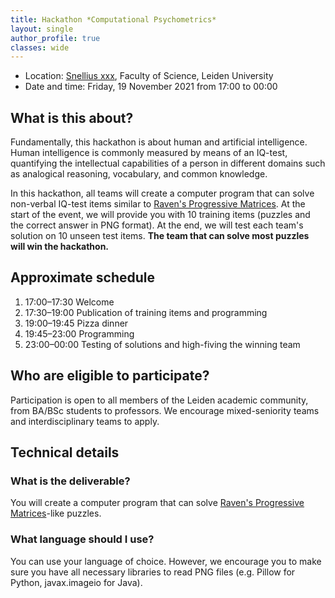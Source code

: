 ```yaml
---
title: Hackathon *Computational Psychometrics*
layout: single
author_profile: true
classes: wide
---
```


- Location: [Snellius xxx](https://goo.gl/maps/2R1QxpEoGojjvriu7), Faculty of Science, Leiden University
- Date and time: Friday, 19 November 2021 from 17:00 to 00:00

## What is this about?
Fundamentally, this hackathon is about human and artificial intelligence. Human intelligence is commonly measured by means of an IQ-test, quantifying the intellectual capabilities of a person in different domains such as analogical reasoning, vocabulary, and common knowledge. 

In this hackathon, all teams will create a computer program that can solve non-verbal IQ-test items similar to [Raven's Progressive Matrices](https://en.wikipedia.org/wiki/Raven%27s_Progressive_Matrices). At the start of the event, we will provide you with 10 training items (puzzles and the correct answer in PNG format). At the end, we will test each team's solution on 10 unseen test items. **The team that can solve most puzzles will win the hackathon.**

## Approximate schedule
1. 17:00–17:30 Welcome
2. 17:30–19:00 Publication of training items and programming
3. 19:00–19:45 Pizza dinner
4. 19:45–23:00 Programming
5. 23:00–00:00 Testing of solutions and high-fiving the winning team

## Who are eligible to participate?
Participation is open to all members of the Leiden academic community, from BA/BSc students to professors. We encourage mixed-seniority teams and interdisciplinary teams to apply.


## Technical details
### What is the deliverable?
You will create a computer program that can solve [Raven's Progressive Matrices](https://en.wikipedia.org/wiki/Raven%27s_Progressive_Matrices)-like puzzles. 

### What language should I use?
You can use your language of choice. However, we encourage you to make sure you have all necessary libraries to read PNG files (e.g. Pillow for Python, javax.imageio for Java).

